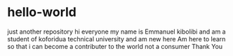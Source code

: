 # hello-world
just another repository
hi everyone 
my name is Emmanuel kibolibi and am a student of koforidua technical university and am new here
Am here to learn so that i can become a contributer to the world not a consumer
Thank You
